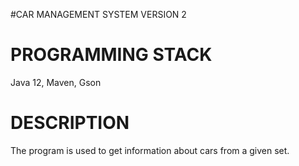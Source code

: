 #CAR MANAGEMENT SYSTEM VERSION 2

# PROGRAMMING STACK
Java 12, Maven, Gson

# DESCRIPTION
The program is used to get information about cars from a given set.

